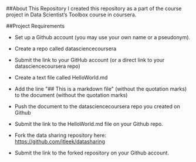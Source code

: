 ##About This Repository
I created this repository as a part of the course project in Data Scientist’s Toolbox course in coursera.

##Project Requirements

* Set up a Github account (you may use your own name or a pseudonym).
* Create a repo called datasciencecoursera
* Submit the link to your GitHub account (or a direct link to your datasciencecoursera repo)

* Create a text file called HelloWorld.md
* Add the line "## This is a markdown file" (without the quotation marks) to the document (without the quotation marks)
* Push the document to the datasciencecoursera repo you created on Github
* Submit the link to the HelloWorld.md file on your Github repo. 


* Fork the data sharing repository here: https://github.com/jtleek/datasharing
* Submit the link to the forked repository on your Github account. 
